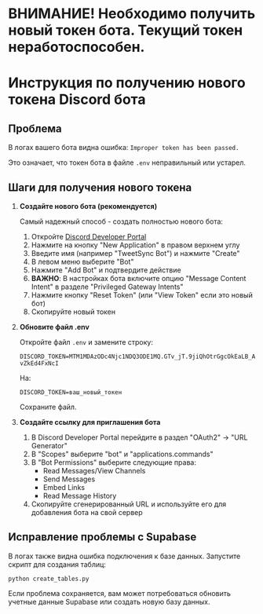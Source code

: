 # ВНИМАНИЕ! Необходимо получить новый токен бота. Текущий токен неработоспособен.

# Инструкция по получению нового токена Discord бота

## Проблема
В логах вашего бота видна ошибка: `Improper token has been passed.`

Это означает, что токен бота в файле `.env` неправильный или устарел.

## Шаги для получения нового токена

1. **Создайте нового бота (рекомендуется)**

   Самый надежный способ - создать полностью нового бота:
   
   1. Откройте [Discord Developer Portal](https://discord.com/developers/applications)
   2. Нажмите на кнопку "New Application" в правом верхнем углу
   3. Введите имя (например "TweetSync Bot") и нажмите "Create"
   4. В левом меню выберите "Bot"
   5. Нажмите "Add Bot" и подтвердите действие
   6. **ВАЖНО**: В настройках бота включите опцию "Message Content Intent" в разделе "Privileged Gateway Intents"
   7. Нажмите кнопку "Reset Token" (или "View Token" если это новый бот)
   8. Скопируйте новый токен

2. **Обновите файл .env**

   Откройте файл `.env` и замените строку:
   
   ```
   DISCORD_TOKEN=MTM1MDAzODc4Njc1NDQ3ODE1MQ.GTv_jT.9jiQhOtrGgcOkEaLB_A25WRZae-vZkEd4FxNcI
   ```
   
   На:
   
   ```
   DISCORD_TOKEN=ваш_новый_токен
   ```
   
   Сохраните файл.

3. **Создайте ссылку для приглашения бота**

   1. В Discord Developer Portal перейдите в раздел "OAuth2" → "URL Generator"
   2. В "Scopes" выберите "bot" и "applications.commands"
   3. В "Bot Permissions" выберите следующие права:
      - Read Messages/View Channels
      - Send Messages
      - Embed Links
      - Read Message History
   4. Скопируйте сгенерированный URL и используйте его для добавления бота на свой сервер

## Исправление проблемы с Supabase

В логах также видна ошибка подключения к базе данных. Запустите скрипт для создания таблиц:

```
python create_tables.py
```

Если проблема сохраняется, вам может потребоваться обновить учетные данные Supabase или создать новую базу данных.
